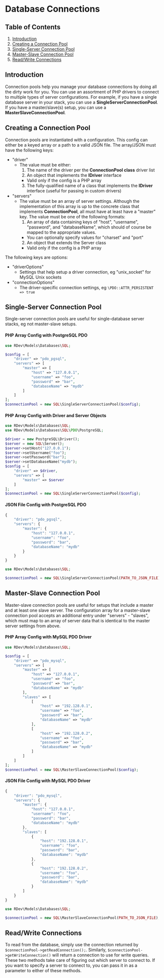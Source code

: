 # Database Connections

## Table of Contents
1. [Introduction](#introduction)
2. [Creating a Connection Pool](#creating-a-connection-pool)
3. [Single-Server Connection Pool](#single-server-connection-pool)
4. [Master-Slave Connection Pool](#master-slave-connection-pool)
5. [Read/Write Connections](#readwrite-connections)

## Introduction
Connection pools help you manage your database connections by doing all the dirty work for you.  You can use an assortment of PHP drivers to connect to multiple types of server configurations.  For example, if you have a single database server in your stack, you can use a **SingleServerConnectionPool**.  If you have a master/slave(s) setup, you can use a **MasterSlaveConnectionPool**.  

## Creating a Connection Pool
Connection pools are instantiated with a configuration.  This config can either be a keyed array or a path to a valid JSON file.  The array/JSON must have the following keys:
* "driver"
  * The value must be either:
    1. The name of the driver per the **ConnectionPool class** driver list
    2. An object that implements the **IDriver** interface
      * Valid only if the config is a PHP array
    3. The fully-qualified name of a class that implements the **IDriver** interface (useful for passing in custom drivers)
* "servers"
  * The value must be an array of server settings.  Although the implementation of this array is up to the concrete class that implements **ConnectionPool**, all must have at least have a "master" key.  The value must be one of the following formats:
    1. An array of data containing keys of "host", "username", "password", and "databaseName", which should of course be mapped to the appropriate values.
      * You can optionally specify values for "charset" and "port"
    2. An object that extends the Server class
      * Valid only if the config is a PHP array
    
The following keys are options:
* "driverOptions"
  * Settings that help setup a driver connection, eg "unix_socket" for MySQL Unix sockets
* "connectionOptions"
  * The driver-specific connection settings, eg `\PDO::ATTR_PERSISTENT => true`
  
## Single-Server Connection Pool
Single-server connection pools are useful for single-database server stacks, eg not master-slave setups.

#### PHP Array Config with PostgreSQL PDO
```php
use RDev\Models\Databases\SQL;

$config = [
    "driver" => "pdo_pgsql",
    "servers" => [
        "master" => [
            "host" => "127.0.0.1",
            "username" => "foo",
            "password" => "bar",
            "databaseName" => "mydb"
        ]
    ]
];
$connectionPool = new SQL\SingleServerConnectionPool($config);
```

#### PHP Array Config with Driver and Server Objects
```php
use RDev\Models\Databases\SQL;
use RDev\Models\Databases\SQL\PDO\PostgreSQL;

$driver = new PostgreSQL\Driver();
$server = new SQL\Server();
$server->setHost("127.0.0.1");
$server->setUsername("foo");
$server->setPassword("bar");
$server->setDatabaseName("mydb");
$config = [
    "driver" => $driver,
    "servers" => [
        "master" => $server
    ]
];
$connectionPool = new SQL\SingleServerConnectionPool($config);
```

#### JSON File Config with PostgreSQL PDO
```javascript
{
    "driver": "pdo_pgsql",
    "servers": {
        "master": {
            "host": "127.0.0.1",
            "username": "foo",
            "password": "bar",
            "databaseName": "mydb"
        }
    }
}
```
```php
use RDev\Models\Databases\SQL;

$connectionPool = new SQL\SingleServerConnectionPool(PATH_TO_JSON_FILE);
```

## Master-Slave Connection Pool
Master-slave connection pools are useful for setups that include a master and at least one slave server.  The configuration array for a master-slave connection pool accepts an additional entry under "servers" - "slaves", which must map to an array of server data that is identical to the master server settings from above.

#### PHP Array Config with MySQL PDO Driver
```php
use RDev\Models\Databases\SQL;

$config = [
    "driver" => "pdo_mysql",
    "servers" => [
        "master" => [
            "host" => "127.0.0.1",
            "username" => "foo",
            "password" => "bar",
            "databaseName" => "mydb"
        ],
        "slaves" => [
            [
                "host" => "192.128.0.1",
                "username" => "foo",
                "password" => "bar",
                "databaseName" => "mydb"
            ],
            [
                "host" => "192.128.0.2",
                "username" => "foo",
                "password" => "bar",
                "databaseName" => "mydb"
            ]
        ]
    ]
];
$connectionPool = new SQL\MasterSlaveConnectionPool($config);
```

#### JSON File Config with MySQL PDO Driver
```javascript
{
    "driver": "pdo_mysql",
    "servers": {
        "master": {
            "host": "127.0.0.1",
            "username": "foo",
            "password": "bar",
            "databaseName": "mydb"
        },
        "slaves": [
            {
                "host": "192.128.0.1",
                "username": "foo",
                "password": "bar",
                "databaseName": "mydb"
            },
            {
                "host": "192.128.0.2",
                "username": "foo",
                "password": "bar",
                "databaseName": "mydb"
            }
        ]
    }
}
```
```php
use RDev\Models\Databases\SQL;

$connectionPool = new SQL\MasterSlaveConnectionPool(PATH_TO_JSON_FILE);
```

## Read/Write Connections
To read from the database, simply use the connection returned by `$connectionPool->getReadConnection();`.  Similarly, `$connectionPool->getWriteConnection()` will return a connection to use for write queries.  These two methods take care of figuring out which server to connect to.  If you want to specify a server to connect to, you can pass it in as a parameter to either of these methods.
